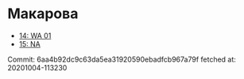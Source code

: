 # Макарова
- [14: WA 01](14.md)
- [15: NA](15.md)

Commit: 6aa4b92dc9c63da5ea31920590ebadfcb967a79f
 fetched at: 20201004-113230
